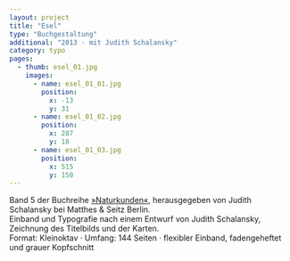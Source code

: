 ```yaml
---
layout: project
title: "Esel"
type: "Buchgestaltung"
additional: "2013 · mit Judith Schalansky"
category: typo
pages:
  - thumb: esel_01.jpg
    images:
      - name: esel_01_01.jpg
        position:
          x: -13
          y: 31
      - name: esel_01_02.jpg
        position:
          x: 287
          y: 18
      - name: esel_01_03.jpg
        position:
          x: 515
          y: 150
---
```

Band 5 der Buchreihe [»Naturkunden«](http://www.naturkunden.de), herausgegeben von Judith Schalansky bei Matthes & Seitz Berlin.  
Einband und Typografie nach einem Entwurf von Judith Schalansky, Zeichnung des Titelbilds und der Karten.  
Format: Kleinoktav · Umfang: 144 Seiten · flexibler Einband, fadengeheftet und grauer Kopfschnitt
